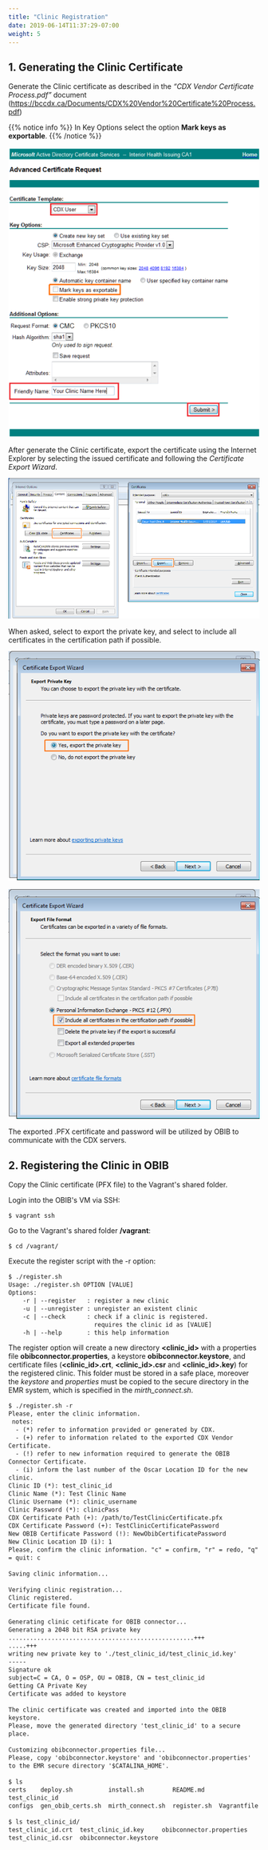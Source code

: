 ```yaml
---
title: "Clinic Registration"
date: 2019-06-14T11:37:29-07:00
weight: 5
---
```


## 1. Generating the Clinic Certificate

Generate the Clinic certificate as described in the *“CDX Vendor Certificate Process.pdf”* document (https://bccdx.ca/Documents/CDX%20Vendor%20Certificate%20Process.pdf)

{{% notice info %}}
In Key Options select the option **Mark keys as exportable**.
{{% /notice %}}

![CDX Certificate Request - Mark keys as exportable](/images/clinic_registration_cert_1.png)

After generate the Clinic certificate, export the certificate using the Internet Explorer by selecting the issued certificate and following the *Certificate Export Wizard*.

![Internet Explorer - Exporting certificate](/images/clinic_registration_cert_2.png)

When asked, select to export the private key, and select to include all certificates in the certification path if possible.

![Internet Explorer - Certificate Export Wizard - Export private key](/images/clinic_registration_cert_3.png)

![Internet Explorer - Certificate Export Wizard - Include all certificates](/images/clinic_registration_cert_4.png)

The exported .PFX certificate and password will be utilized by OBIB to communicate with the CDX servers.

## 2. Registering the Clinic in OBIB

Copy the Clinic certificate (PFX file) to the Vagrant's shared folder.

Login into the OBIB's VM via SSH:

```
$ vagrant ssh
```

Go to the Vagrant's shared folder **/vagrant**:

```
$ cd /vagrant/
```

Execute the register script with the -r option:

```
$ ./register.sh
Usage: ./register.sh OPTION [VALUE]
Options:
    -r | --register   : register a new clinic
    -u | --unregister : unregister an existent clinic
    -c | --check      : check if a clinic is registered.
                        requires the clinic id as [VALUE]
    -h | --help       : this help information
```

The register option will create a new directory **&lt;clinic_id&gt;** with a properties file **obibconnector.properties**, a keystore **obibconnector.keystore**, and certificate files (**&lt;clinic_id&gt;.crt**, **&lt;clinic_id&gt;.csr** and **&lt;clinic_id&gt;.key**) for the registered clinic. This folder must be stored in a safe place, moreover the *keystore* and *properties* must be copied to the secure directory in the EMR system, which is specified in the *mirth_connect.sh*.

```
$ ./register.sh -r
Please, enter the clinic information.
 notes:
  - (*) refer to information provided or generated by CDX.
  - (+) refer to information related to the exported CDX Vendor Certificate.
  - (!) refer to new information required to generate the OBIB Connector Certificate.
  - (i) inform the last number of the Oscar Location ID for the new clinic.
Clinic ID (*): test_clinic_id
Clinic Name (*): Test Clinic Name
Clinic Username (*): clinic_username
Clinic Password (*): clinicPass
CDX Certificate Path (+): /path/to/TestClinicCertificate.pfx
CDX Certificate Password (+): TestClinicCertificatePassword
New OBIB Certificate Password (!): NewObibCertificatePassword
New Clinic Location ID (i): 1
Please, confirm the clinic information. "c" = confirm, "r" = redo, "q" = quit: c

Saving clinic information...

Verifying clinic registration...
Clinic registered.
Certificate file found.

Generating clinic cetificate for OBIB connector...
Generating a 2048 bit RSA private key
....................................................+++
.....+++
writing new private key to './test_clinic_id/test_clinic_id.key'
-----
Signature ok
subject=C = CA, O = OSP, OU = OBIB, CN = test_clinic_id
Getting CA Private Key
Certificate was added to keystore

The clinic certificate was created and imported into the OBIB keystore.
Please, move the generated directory 'test_clinic_id' to a secure place.

Customizing obibconnector.properties file...
Please, copy 'obibconnector.keystore' and 'obibconnector.properties' to the EMR secure directory '$CATALINA_HOME'.

$ ls
certs    deploy.sh          install.sh        README.md    test_clinic_id
configs  gen_obib_certs.sh  mirth_connect.sh  register.sh  Vagrantfile

$ ls test_clinic_id/
test_clinic_id.crt  test_clinic_id.key     obibconnector.properties
test_clinic_id.csr  obibconnector.keystore
```
